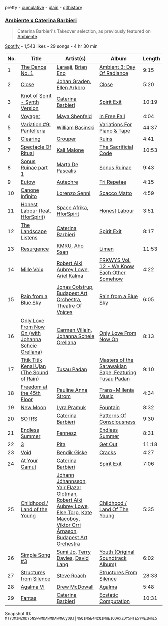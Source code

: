 pretty - [cumulative](/playlists/cumulative/37i9dQZF1DWTyCyCult6yg.md) - [plain](/playlists/plain/37i9dQZF1DWTyCyCult6yg) - [githistory](https://github.githistory.xyz/mackorone/spotify-playlist-archive/blob/main/playlists/plain/37i9dQZF1DWTyCyCult6yg)

### [Ambiente x Caterina Barbieri](https://open.spotify.com/playlist/37i9dQZF1DWTyCyCult6yg)

> Caterina Barbieri's Takeover selection, as previously featured on <a href="spotify:user:spotify:playlist:37i9dQZF1DX9c7yCloFHHL">Ambiente</a>.

[Spotify](https://open.spotify.com/user/spotify) - 1,543 likes - 29 songs - 4 hr 30 min

| No. | Title | Artist(s) | Album | Length |
|---|---|---|---|---|
| 1 | [The Dance No\. 1](https://open.spotify.com/track/2z7VAEi6i9GMkQloRUzyu1) | [Laraaji](https://open.spotify.com/artist/6sd3qv6kReAdo6WsLBtXX4), [Brian Eno](https://open.spotify.com/artist/7MSUfLeTdDEoZiJPDSBXgi) | [Ambient 3: Day Of Radiance](https://open.spotify.com/album/42Lahj8mKJKxPgncRXPuPw) | 9:15 |
| 2 | [Close](https://open.spotify.com/track/1CIx89XwJuePwZchjrHudW) | [Johan Graden](https://open.spotify.com/artist/0mASxX1wZrJJQzv1ZiRxak), [Ellen Arkbro](https://open.spotify.com/artist/7cFSj2thh5HO4mnVZHP7nn) | [Close](https://open.spotify.com/album/5kmzOIqlnSKxGTj0BCc47u) | 5:20 |
| 3 | [Knot of Spirit \- Synth Version](https://open.spotify.com/track/3oJPt3XTWFAfISXhJlSI7H) | [Caterina Barbieri](https://open.spotify.com/artist/61WgG5fz5ilJrMne7tE1zu) | [Spirit Exit](https://open.spotify.com/album/5KHpUME9BlHi5Dhf3thJoH) | 10:19 |
| 4 | [Voyager](https://open.spotify.com/track/4VWqW5L7atG0psu8TtCVyN) | [Maya Shenfeld](https://open.spotify.com/artist/1OMjA32UiPks2fQpMHU6DZ) | [In Free Fall](https://open.spotify.com/album/6SG8tzZmlQBCQQSNzMmqQ2) | 4:04 |
| 5 | [Variation \#9: Pantelleria](https://open.spotify.com/track/2jlUqwqE1bXbo0Lfd0D8jq) | [William Basinski](https://open.spotify.com/artist/6u5axd0rpDsWSmzhFfb2VB) | [Variations For Piano & Tape](https://open.spotify.com/album/6MvIw0T6gV58pmiqxylymi) | 44:37 |
| 6 | [Clearing](https://open.spotify.com/track/3IL43TRkEnh4buGOZ1Brb5) | [Grouper](https://open.spotify.com/artist/31uyAcnY0kjjKKIQZMKX4i) | [Ruins](https://open.spotify.com/album/5ElYoVUqRQIlDekD1v6aKa) | 4:41 |
| 7 | [Spectacle Of Ritual](https://open.spotify.com/track/62SMTFdXWQ4g8UMcgk0WLz) | [Kali Malone](https://open.spotify.com/artist/1I0rODlh5K9pW3JhEla2H9) | [The Sacrificial Code](https://open.spotify.com/album/3uZXkg8c5Ibsvuz1ZSpeSD) | 10:53 |
| 8 | [Sonus Ruinae part 1](https://open.spotify.com/track/6zBMShkhey4dGfJb9DjHxS) | [Marta De Pascalis](https://open.spotify.com/artist/5mcn2ysmgFilH73FQhQIcr) | [Sonus Ruinae](https://open.spotify.com/album/5GWWgKTuTNLVTlMB44ognu) | 9:43 |
| 9 | [Eutow](https://open.spotify.com/track/4uRXAyNL5T4KY7iawdfJBZ) | [Autechre](https://open.spotify.com/artist/6WH1V41LwGDGmlPUhSZLHO) | [Tri Repetae](https://open.spotify.com/album/3p1ZD8q3sGC6tf81QeVrYI) | 4:15 |
| 10 | [Canone Infinito](https://open.spotify.com/track/4rbLiyMabI4JhlLeXqb5ps) | [Lorenzo Senni](https://open.spotify.com/artist/7mKwhB3UiepqzM946jBOyi) | [Scacco Matto](https://open.spotify.com/album/2vgQwkBwLcdwdwvQecpp1p) | 4:59 |
| 11 | [Honest Labour \(feat\. HforSpirit\)](https://open.spotify.com/track/3reCdVXmx9UVQlLhzqAh8H) | [Space Afrika](https://open.spotify.com/artist/6cU1HCzqStKzT3NUuaaCO5), [HforSpirit](https://open.spotify.com/artist/3EFHV7IDQxHCNlFljVrMUu) | [Honest Labour](https://open.spotify.com/album/7Cr6BDi4l08zU8OCKC74Cq) | 3:51 |
| 12 | [The Landscape Listens](https://open.spotify.com/track/6qQTNojH1JExNttv0NthOb) | [Caterina Barbieri](https://open.spotify.com/artist/61WgG5fz5ilJrMne7tE1zu) | [Spirit Exit](https://open.spotify.com/album/5KHpUME9BlHi5Dhf3thJoH) | 8:17 |
| 13 | [Resurgence](https://open.spotify.com/track/0Xy8Xdk360sJyqD2IJTaxY) | [KMRU](https://open.spotify.com/artist/5blZUSGq0z7HhuSldSXV3a), [Aho Ssan](https://open.spotify.com/artist/6DP0aNDMupNmkyK4drCrvC) | [Limen](https://open.spotify.com/album/3kymDZ82blY8DFzM6uz880) | 11:53 |
| 14 | [Mille Voix](https://open.spotify.com/track/3HAb2QPhllNttEKZNYDdX2) | [Robert Aiki Aubrey Lowe](https://open.spotify.com/artist/1RWnH2AYF6gpgtDNOlLZLg), [Ariel Kalma](https://open.spotify.com/artist/1XDHnXR3sd1pGoc7vqUtBq) | [FRKWYS Vol\. 12 \- We Know Each Other Somehow](https://open.spotify.com/album/4ncD4cYn7gssNrzPBgzPEK) | 4:22 |
| 15 | [Rain from a Blue Sky](https://open.spotify.com/track/3TAXWN7VJYXTfyvXi1jLhf) | [Jonas Colstrup](https://open.spotify.com/artist/5ZRR9BnCZ89uKNgkvnwCJ2), [Budapest Art Orchestra](https://open.spotify.com/artist/6OepiS5BXsCRgfBGf5CD9N), [Theatre Of Voices](https://open.spotify.com/artist/4XFASxAPCD5LZ6omKGJI56) | [Rain from a Blue Sky](https://open.spotify.com/album/2Govw4yIBd07fdq4kMCfyw) | 6:05 |
| 16 | [Only Love From Now On \(with Johanna Scheie Orellana\)](https://open.spotify.com/track/3Woi4fIAiktL6UwEcDFPfo) | [Carmen Villain](https://open.spotify.com/artist/4Ps6q34DtWOueT2tJtwE5l), [Johanna Scheie Orellana](https://open.spotify.com/artist/2XZZ4suNvaBBsxrHcRa7pG) | [Only Love From Now On](https://open.spotify.com/album/51gBdOcPhuUMKlSTO5CySL) | 8:13 |
| 17 | [Titik Titik Kenai Ujan \(The Sound of Rain\)](https://open.spotify.com/track/0QjeE0Xx4uDwjnGzlzboGU) | [Tusau Padan](https://open.spotify.com/artist/6118mSy0ooADEhDqoS6B2X) | [Masters of the Sarawakian Sape, Featuring Tusau Padan](https://open.spotify.com/album/6SBMB6gFg8FtPV3blJFFis) | 9:10 |
| 18 | [Freedom at the 45th Floor](https://open.spotify.com/track/3FhTy63b1pmm5FSEUtpCPR) | [Pauline Anna Strom](https://open.spotify.com/artist/1N5oRpOIshVJwICjXqkHPW) | [Trans\-Millenia Music](https://open.spotify.com/album/4hY9BjX7ydDk7hlXaP8ykw) | 4:34 |
| 19 | [New Moon](https://open.spotify.com/track/5lgp5oTql3KEoCpsQha7e1) | [Lyra Pramuk](https://open.spotify.com/artist/4nIgCJvBTi7M3pFn2ELhxm) | [Fountain](https://open.spotify.com/album/0fasH5TVfXvpzoYpFmemgL) | 8:32 |
| 20 | [SOTRS](https://open.spotify.com/track/2FlB3fJcGaohJORO93cNWv) | [Caterina Barbieri](https://open.spotify.com/artist/61WgG5fz5ilJrMne7tE1zu) | [Patterns Of Consciousness](https://open.spotify.com/album/0NzTh2r6EOk9JDWkRHkeYS) | 9:30 |
| 21 | [Endless Summer](https://open.spotify.com/track/6XfxiuFIEj6NzCWTPVQhyl) | [Fennesz](https://open.spotify.com/artist/2DoQBgPsB9AdmWpIa2hUSz) | [Endless Summer](https://open.spotify.com/album/0xnL6goTzcRFKzbrleXfpF) | 8:31 |
| 22 | [3](https://open.spotify.com/track/0OIAMw3i4SHUHI1NABC7dp) | [Pita](https://open.spotify.com/artist/2i3zTPExXMxUJ8lwU2oss7) | [Get Out](https://open.spotify.com/album/0lFozuBp78iWigdvkCcwDM) | 11:18 |
| 23 | [Void](https://open.spotify.com/track/5CSCXD6XejaxTHBG57Ap2m) | [Bendik Giske](https://open.spotify.com/artist/0IbWsSdsJyNM0I2cVMsl0K) | [Cracks](https://open.spotify.com/album/0SKz3oXHcgtANIjmTDO2yJ) | 4:27 |
| 24 | [At Your Gamut](https://open.spotify.com/track/2uJJfL2Yp7dcXTh2zdVQkN) | [Caterina Barbieri](https://open.spotify.com/artist/61WgG5fz5ilJrMne7tE1zu) | [Spirit Exit](https://open.spotify.com/album/5KHpUME9BlHi5Dhf3thJoH) | 7:06 |
| 25 | [Childhood / Land of the Young](https://open.spotify.com/track/6ZoFiIpWtkP80Ya0RJmBQL) | [Jóhann Jóhannsson](https://open.spotify.com/artist/3IpQziA6YwD53PQ5xbwgLF), [Yair Elazar Glotman](https://open.spotify.com/artist/5WauIMQCkt1pLvm15mi22B), [Robert Aiki Aubrey Lowe](https://open.spotify.com/artist/1RWnH2AYF6gpgtDNOlLZLg), [Else Torp](https://open.spotify.com/artist/5Fj6OfoKIjoyz8i8ZrYWnS), [Kate Macoboy](https://open.spotify.com/artist/0lHGLJ9pLyZuBOGQFJSi1m), [Viktor Orri Árnason](https://open.spotify.com/artist/18Z4spLSvLLjg7hnCS5De1), [Budapest Art Orchestra](https://open.spotify.com/artist/6OepiS5BXsCRgfBGf5CD9N) | [Childhood / Land Of The Young](https://open.spotify.com/album/5UZixjLfZBr0EdFVCXqMJ5) | 5:35 |
| 26 | [Simple Song \#3](https://open.spotify.com/track/3LFOeWFs0DIMtM4Gfgc90y) | [Sumi Jo](https://open.spotify.com/artist/2QJJHCdkMmlbff1beZnAz6), [Terry Davies](https://open.spotify.com/artist/6APswPnMBKxYpJuuxkhjFN), [David Lang](https://open.spotify.com/artist/7rdRfDNLKnGbxnnanaggQ2) | [Youth \(Original Soundtrack Album\)](https://open.spotify.com/album/4PEi00t2ZRYcvyvmzk5vUi) | 6:02 |
| 27 | [Structures from Silence](https://open.spotify.com/track/6fWQiphelkd7NF3CoPegB1) | [Steve Roach](https://open.spotify.com/artist/00gh6kmKYOu8xyorRxQm6a) | [Structures From Silence](https://open.spotify.com/album/46AY6JPcDEFWYF8YcYOQWh) | 28:33 |
| 28 | [Agalma VI](https://open.spotify.com/track/67oHNuPeVcPe0mM97wYQra) | [Drew McDowall](https://open.spotify.com/artist/3jAdN6k0KlW1X48AUizxn4) | [Agalma](https://open.spotify.com/album/2y82aUBnl81FdYBLqpA1C6) | 5:48 |
| 29 | [Fantas](https://open.spotify.com/track/0fjYD3Tx5XHuI4yfCjhUfU) | [Caterina Barbieri](https://open.spotify.com/artist/61WgG5fz5ilJrMne7tE1zu) | [Ecstatic Computation](https://open.spotify.com/album/1hOgPjM2AP2zUJnaXmmEGb) | 10:31 |

Snapshot ID: `MTY3MzM2ODY5NSwwMDAwMDAwMGUyODJjNGQ1MGE4NzQ1MWE1ODAxZDY5NTE5YWE1NmI5`

